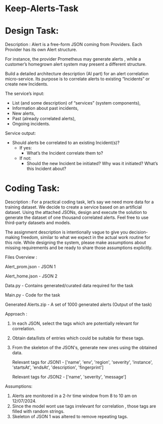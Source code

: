 # Keep-Alerts-Task
# Design Task:

Description :
Alert is a free-form JSON coming from Providers. Each Provider has its own Alert structure.

For instance, the provider Prometheus may generate alerts , while a customer’s homegrown alert system may present a different structure.

Build a detailed architecture description (AI part) for an alert correlation micro-service. Its purpose is to correlate alerts to existing “Incidents” or create new Incidents. 

The service’s input:

- List (and some description) of “services” (system components),
- Information about past incidents,
- New alerts,
- Past (already correlated alerts),
- Ongoing incidents.

Service output:

- Should alerts be correlated to an existing Incident(s)?
    - If yes:
        - What’s the Incident correlate them to?
    - If not:
        - Should the new Incident be initiated? Why was it initiated? What’s this Incident about?

# Coding Task:


Description : For a practical coding task, let’s say we need more data for a training dataset. We decide to create a service based on an artificial dataset. Using the attached JSONs, design and execute the solution to generate the dataset of one thousand correlated alerts. Feel free to use third-party datasets and models.

The assignment description is intentionally vague to give you decision-making freedom, similar to what we expect in the actual work routine for this role. While designing the system, please make assumptions about missing requirements and be ready to share those assumptions explicitly.


Files Overview : 

Alert_prom.json - JSON 1

Alert_home.json - JSON 2

Data.py - Contains generated/curated data required for the task

Main.py - Code for the task

Generated Alerts.zip - A set of 1000 generated alerts (Output of the task)

Approach : 
1) In each JSON, select the tags which are potentially relevant for correlation.
2) Obtain data/lists of entries which could be suitable for these tags.
3) From the skeleton of the JSON's, generate new ones using the obtained data.

   Relevant tags for JSON1 - ['name', 'env', 'region', 'severity', 'instance',  'startsAt',   'endsAt', 'description', 'fingerprint']
   
   Relevant tags for JSON2 - ['name', 'severity', 'message']

Assumptions:
1) Alerts are monitored in a 2-hr time window from 8 to 10 am on 12/07/2024.
2) Since the model wont use tags irrelevant for correlation , those tags are filled with random strings.
3) Skeleton of JSON 1 was altered to remove repeating tags.
